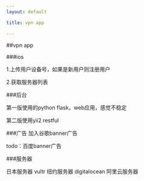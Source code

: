```yaml
---
layout: default

title: vpn app 

---
```


##vpn app 

###ios

1.上传用户设备号，如果是新用户则注册用户

2.获取服务器列表

###后台

第一版使用的python flask，web应用，感觉不稳定

第二版使用yii2 restful

###广告
加入谷歌banner广告

todo：百度banner广告

###服务器

日本服务器 vultr
纽约服务器 digitalocean
阿里云服务器
